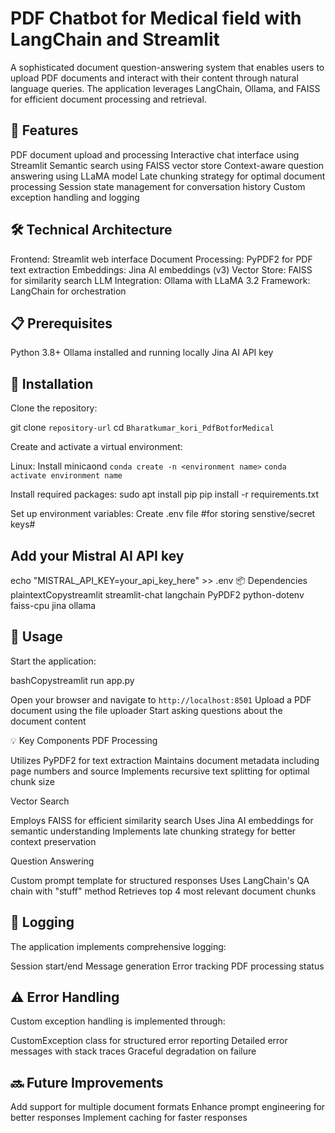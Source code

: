 # PDF Chatbot for Medical field with LangChain and Streamlit

A sophisticated document question-answering system that enables users to upload PDF documents and interact with their content through natural language queries. The application leverages LangChain, Ollama, and FAISS for efficient document processing and retrieval.

## 🚀 Features

PDF document upload and processing
Interactive chat interface using Streamlit
Semantic search using FAISS vector store
Context-aware question answering using LLaMA model
Late chunking strategy for optimal document processing
Session state management for conversation history
Custom exception handling and logging

## 🛠️ Technical Architecture

Frontend: Streamlit web interface
Document Processing: PyPDF2 for PDF text extraction
Embeddings: Jina AI embeddings (v3)
Vector Store: FAISS for similarity search
LLM Integration: Ollama with LLaMA 3.2
Framework: LangChain for orchestration

## 📋 Prerequisites

Python 3.8+
Ollama installed and running locally
Jina AI API key

## 🔧 Installation

Clone the repository:

git clone `repository-url`
cd `Bharatkumar_kori_PdfBotforMedical`

Create and activate a virtual environment:

Linux:
Install minicaond
`conda create -n <environment name>`
`conda activate environment name`

Install required packages:
sudo apt install pip
pip install -r requirements.txt

Set up environment variables:
Create .env file #for storing senstive/secret keys#

## Add your Mistral AI API key

echo "MISTRAL_API_KEY=your_api_key_here" >> .env
📦 Dependencies
plaintextCopystreamlit
streamlit-chat
langchain
PyPDF2
python-dotenv
faiss-cpu
jina
ollama

## 🚀 Usage

Start the application:

bashCopystreamlit run app.py

Open your browser and navigate to `http://localhost:8501`
Upload a PDF document using the file uploader
Start asking questions about the document content

💡 Key Components
PDF Processing

Utilizes PyPDF2 for text extraction
Maintains document metadata including page numbers and source
Implements recursive text splitting for optimal chunk size

Vector Search

Employs FAISS for efficient similarity search
Uses Jina AI embeddings for semantic understanding
Implements late chunking strategy for better context preservation

Question Answering

Custom prompt template for structured responses
Uses LangChain's QA chain with "stuff" method
Retrieves top 4 most relevant document chunks

## 📝 Logging

The application implements comprehensive logging:

Session start/end
Message generation
Error tracking
PDF processing status

## ⚠️ Error Handling

Custom exception handling is implemented through:

CustomException class for structured error reporting
Detailed error messages with stack traces
Graceful degradation on failure

## 🔜 Future Improvements

 Add support for multiple document formats
 Enhance prompt engineering for better responses
 Implement caching for faster responses
